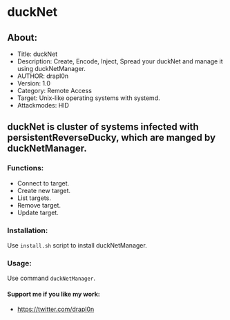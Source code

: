 # duckNet

## About:
* Title: duckNet
* Description: Create, Encode, Inject, Spread your duckNet and manage it using duckNetManager.
* AUTHOR: drapl0n
* Version: 1.0
* Category: Remote Access
* Target: Unix-like operating systems with systemd.
* Attackmodes: HID

## duckNet is cluster of systems infected with persistentReverseDucky, which are manged by duckNetManager.

### Functions:
* Connect to target.
* Create new target.
* List targets.
* Remove target.
* Update target.

### Installation:
Use ``install.sh`` script to install duckNetManager.

### Usage:
Use command ``duckNetManager``.

#### Support me if you like my work:
* https://twitter.com/drapl0n
